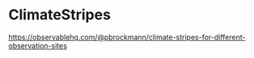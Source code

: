 # ClimateStripes

https://observablehq.com/@pbrockmann/climate-stripes-for-different-observation-sites
